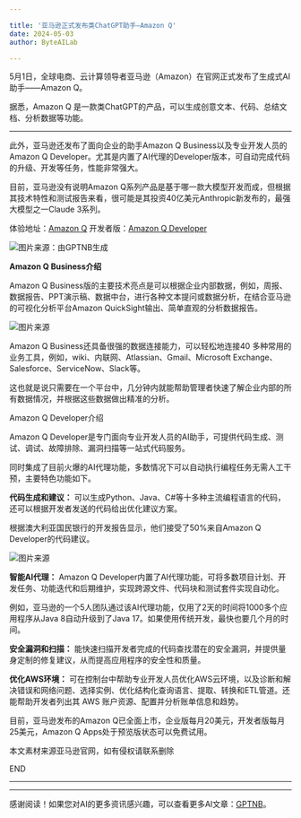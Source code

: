 ```yaml
---

title: '亚马逊正式发布类ChatGPT助手—Amazon Q'
date: 2024-05-03
author: ByteAILab

---
```


5月1日，全球电商、云计算领导者亚马逊（Amazon）在官网正式发布了生成式AI助手——Amazon Q。

据悉，Amazon Q 是一款类ChatGPT的产品，可以生成创意文本、代码、总结文档、分析数据等功能。

---


此外，亚马逊还发布了面向企业的助手Amazon Q Business以及专业开发人员的Amazon Q Developer。尤其是内置了AI代理的Developer版本，可自动完成代码的升级、开发等任务，性能非常强大。

目前，亚马逊没有说明Amazon Q系列产品是基于哪一款大模型开发而成，但根据其技术特性和测试报告来看，很可能是其投资40亿美元Anthropic新发布的，最强大模型之一Claude 3系列。

体验地址：[Amazon Q](https://aws.amazon.com/cn/q/)
开发者版：[Amazon Q Developer](https://aws.amazon.com/cn/q/developer/)

![图片来源：由GPTNB生成](http://www.jesonc.com/upload/3B33CB85B496C0CB6FBA4C2BD79320AD/1714608985453/Fqt3tLgUx77uX7DdU8IvkoUpTvRe.jpg)

**Amazon Q Business介绍**

Amazon Q Business版的主要技术亮点是可以根据企业内部数据，例如，周报、数据报告、PPT演示稿、数据中台，进行各种文本提问或数据分析，在结合亚马逊的可视化分析平台Amazon QuickSight输出、简单直观的分析数据报告。

![图片来源](http://www.jesonc.com/FjHdJlH_Au8-O0-bEZMPqarN8rOQ)

Amazon Q Business还具备很强的数据连接能力，可以轻松地连接40 多种常用的业务工具，例如，wiki、内联网、Atlassian、Gmail、Microsoft Exchange、Salesforce、ServiceNow、Slack等。

这也就是说只需要在一个平台中，几分钟内就能帮助管理者快速了解企业内部的所有数据情况，并根据这些数据做出精准的分析。

Amazon Q Developer介绍

Amazon Q Developer是专门面向专业开发人员的AI助手，可提供代码生成、测试、调试、故障排除、漏洞扫描等一站式代码服务。

同时集成了目前火爆的AI代理功能，多数情况下可以自动执行编程任务无需人工干预，主要特色功能如下。

**代码生成和建议：** 可以生成Python、Java、C#等十多种主流编程语言的代码，还可以根据开发者发送的代码给出优化建议方案。

根据澳大利亚国民银行的开发报告显示，他们接受了50%来自Amazon Q Developer的代码建议。

![图片来源](http://www.jesonc.com/Fn-CbSQmvKB-gYugMJJibitkc6im)

**智能AI代理：** Amazon Q Developer内置了AI代理功能，可将多数项目计划、开发任务、功能迭代和后期维护，实现跨源文件、代码块和测试套件实现自动化。

例如，亚马逊的一个5人团队通过该AI代理功能，仅用了2天的时间将1000多个应用程序从Java 8自动升级到了Java 17。如果使用传统开发，最快也要几个月的时间。

**安全漏洞和扫描：** 能快速扫描开发者完成的代码查找潜在的安全漏洞，并提供量身定制的修复建议，从而提高应用程序的安全性和质量。

**优化AWS环境：** 可在控制台中帮助专业开发人员优化AWS云环境，以及诊断和解决错误和网络问题、选择实例、优化结构化查询语言、提取、转换和ETL管道。还能帮助开发者列出其 AWS 账户资源、配置并分析账单信息和趋势。

目前，亚马逊发布的Amazon Q已全面上市，企业版每月20美元，开发者版每月25美元，Amazon Q Apps处于预览版状态可以免费试用。

本文素材来源亚马逊官网，如有侵权请联系删除

END

---
---
感谢阅读！如果您对AI的更多资讯感兴趣，可以查看更多AI文章：[GPTNB](https://gptnb.com)。